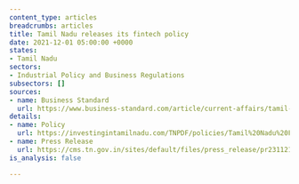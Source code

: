 ```yaml
---
content_type: articles
breadcrumbs: articles
title: Tamil Nadu releases its fintech policy
date: 2021-12-01 05:00:00 +0000
states:
- Tamil Nadu
sectors:
- Industrial Policy and Business Regulations
subsectors: []
sources:
- name: Business Standard
  url: https://www.business-standard.com/article/current-affairs/tamil-nadu-govt-signs-59-mous-for-projects-worth-rs-35-208-crore-121112300915_1.html
details:
- name: Policy
  url: https://investingintamilnadu.com/TNPDF/policies/Tamil%20Nadu%20FinTech%20Policy%202021%20Final%20Web%20Copy%20(1).pdf
- name: Press Release
  url: https://cms.tn.gov.in/sites/default/files/press_release/pr231121_1179.pdf
is_analysis: false

---
```

